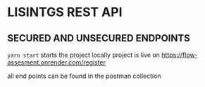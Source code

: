 # LISINTGS REST API

## SECURED AND UNSECURED ENDPOINTS

```yarn start``` starts the project locally
project is live on https://flow-assesment.onrender.com/register

all end points can be found in the postman collection
 